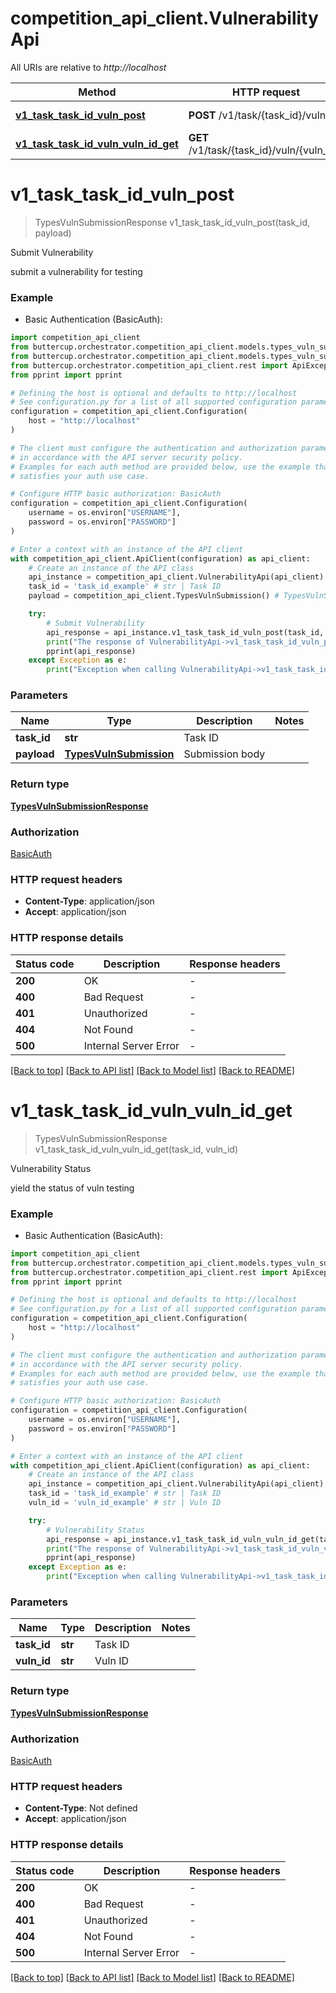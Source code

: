 # competition_api_client.VulnerabilityApi

All URIs are relative to *http://localhost*

Method | HTTP request | Description
------------- | ------------- | -------------
[**v1_task_task_id_vuln_post**](VulnerabilityApi.md#v1_task_task_id_vuln_post) | **POST** /v1/task/{task_id}/vuln/ | Submit Vulnerability
[**v1_task_task_id_vuln_vuln_id_get**](VulnerabilityApi.md#v1_task_task_id_vuln_vuln_id_get) | **GET** /v1/task/{task_id}/vuln/{vuln_id}/ | Vulnerability Status


# **v1_task_task_id_vuln_post**
> TypesVulnSubmissionResponse v1_task_task_id_vuln_post(task_id, payload)

Submit Vulnerability

submit a vulnerability for testing

### Example

* Basic Authentication (BasicAuth):

```python
import competition_api_client
from buttercup.orchestrator.competition_api_client.models.types_vuln_submission import TypesVulnSubmission
from buttercup.orchestrator.competition_api_client.models.types_vuln_submission_response import TypesVulnSubmissionResponse
from buttercup.orchestrator.competition_api_client.rest import ApiException
from pprint import pprint

# Defining the host is optional and defaults to http://localhost
# See configuration.py for a list of all supported configuration parameters.
configuration = competition_api_client.Configuration(
    host = "http://localhost"
)

# The client must configure the authentication and authorization parameters
# in accordance with the API server security policy.
# Examples for each auth method are provided below, use the example that
# satisfies your auth use case.

# Configure HTTP basic authorization: BasicAuth
configuration = competition_api_client.Configuration(
    username = os.environ["USERNAME"],
    password = os.environ["PASSWORD"]
)

# Enter a context with an instance of the API client
with competition_api_client.ApiClient(configuration) as api_client:
    # Create an instance of the API class
    api_instance = competition_api_client.VulnerabilityApi(api_client)
    task_id = 'task_id_example' # str | Task ID
    payload = competition_api_client.TypesVulnSubmission() # TypesVulnSubmission | Submission body

    try:
        # Submit Vulnerability
        api_response = api_instance.v1_task_task_id_vuln_post(task_id, payload)
        print("The response of VulnerabilityApi->v1_task_task_id_vuln_post:\n")
        pprint(api_response)
    except Exception as e:
        print("Exception when calling VulnerabilityApi->v1_task_task_id_vuln_post: %s\n" % e)
```



### Parameters


Name | Type | Description  | Notes
------------- | ------------- | ------------- | -------------
 **task_id** | **str**| Task ID | 
 **payload** | [**TypesVulnSubmission**](TypesVulnSubmission.md)| Submission body | 

### Return type

[**TypesVulnSubmissionResponse**](TypesVulnSubmissionResponse.md)

### Authorization

[BasicAuth](../README.md#BasicAuth)

### HTTP request headers

 - **Content-Type**: application/json
 - **Accept**: application/json

### HTTP response details

| Status code | Description | Response headers |
|-------------|-------------|------------------|
**200** | OK |  -  |
**400** | Bad Request |  -  |
**401** | Unauthorized |  -  |
**404** | Not Found |  -  |
**500** | Internal Server Error |  -  |

[[Back to top]](#) [[Back to API list]](../README.md#documentation-for-api-endpoints) [[Back to Model list]](../README.md#documentation-for-models) [[Back to README]](../README.md)

# **v1_task_task_id_vuln_vuln_id_get**
> TypesVulnSubmissionResponse v1_task_task_id_vuln_vuln_id_get(task_id, vuln_id)

Vulnerability Status

yield the status of vuln testing

### Example

* Basic Authentication (BasicAuth):

```python
import competition_api_client
from buttercup.orchestrator.competition_api_client.models.types_vuln_submission_response import TypesVulnSubmissionResponse
from buttercup.orchestrator.competition_api_client.rest import ApiException
from pprint import pprint

# Defining the host is optional and defaults to http://localhost
# See configuration.py for a list of all supported configuration parameters.
configuration = competition_api_client.Configuration(
    host = "http://localhost"
)

# The client must configure the authentication and authorization parameters
# in accordance with the API server security policy.
# Examples for each auth method are provided below, use the example that
# satisfies your auth use case.

# Configure HTTP basic authorization: BasicAuth
configuration = competition_api_client.Configuration(
    username = os.environ["USERNAME"],
    password = os.environ["PASSWORD"]
)

# Enter a context with an instance of the API client
with competition_api_client.ApiClient(configuration) as api_client:
    # Create an instance of the API class
    api_instance = competition_api_client.VulnerabilityApi(api_client)
    task_id = 'task_id_example' # str | Task ID
    vuln_id = 'vuln_id_example' # str | Vuln ID

    try:
        # Vulnerability Status
        api_response = api_instance.v1_task_task_id_vuln_vuln_id_get(task_id, vuln_id)
        print("The response of VulnerabilityApi->v1_task_task_id_vuln_vuln_id_get:\n")
        pprint(api_response)
    except Exception as e:
        print("Exception when calling VulnerabilityApi->v1_task_task_id_vuln_vuln_id_get: %s\n" % e)
```



### Parameters


Name | Type | Description  | Notes
------------- | ------------- | ------------- | -------------
 **task_id** | **str**| Task ID | 
 **vuln_id** | **str**| Vuln ID | 

### Return type

[**TypesVulnSubmissionResponse**](TypesVulnSubmissionResponse.md)

### Authorization

[BasicAuth](../README.md#BasicAuth)

### HTTP request headers

 - **Content-Type**: Not defined
 - **Accept**: application/json

### HTTP response details

| Status code | Description | Response headers |
|-------------|-------------|------------------|
**200** | OK |  -  |
**400** | Bad Request |  -  |
**401** | Unauthorized |  -  |
**404** | Not Found |  -  |
**500** | Internal Server Error |  -  |

[[Back to top]](#) [[Back to API list]](../README.md#documentation-for-api-endpoints) [[Back to Model list]](../README.md#documentation-for-models) [[Back to README]](../README.md)

